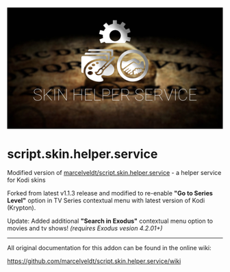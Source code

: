 ![icon](fanart.jpg) 

# script.skin.helper.service
Modified version of [marcelveldt/script.skin.helper.service](https://github.com/marcelveldt/script.skin.helper.service) - a helper service for Kodi skins  

Forked from latest v1.1.3 release and modified to re-enable **"Go to Series Level"** option in TV Series contextual menu with latest version of Kodi (Krypton). 

Update: Added additional **"Search in Exodus"** contextual menu option to movies and tv shows!
 *(requires Exodus vesion 4.2.01+)*

________________________________________________________________________________________________________


All original documentation for this addon can be found in the online wiki:

https://github.com/marcelveldt/script.skin.helper.service/wiki